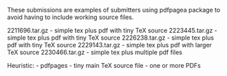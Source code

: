 These submissions are examples of submitters using pdfpagea package
to avoid having to include working source files.

2211696.tar.gz - simple tex plus pdf with tiny TeX source
2223445.tar.gz - simple tex plus pdf with tiny TeX source
2226238.tar.gz - simple tex plus pdf with tiny TeX source
2229143.tar.gz - simple tex plus pdf with larger TeX source
2230466.tar.gz - simple tex plus multiple pdf files

Heuristic:
	- pdfpages
	- tiny main TeX source file
	- one or more PDFs
